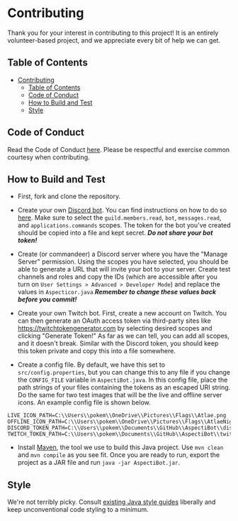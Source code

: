 # Contributing

Thank you for your interest in contributing to this project! It is an entirely volunteer-based project, and we appreciate every bit of help we can get.

## Table of Contents

- [Contributing](#contributing)
  - [Table of Contents](#table-of-contents)
  - [Code of Conduct](#code-of-conduct)
  - [How to Build and Test](#how-to-build-and-test)
  - [Style](#style)

## Code of Conduct

Read the Code of Conduct [here](CODE_OF_CONDUCT.md). Please be respectful and exercise common courtesy when contributing.

## How to Build and Test

- First, fork and clone the repository.

- Create your own [Discord bot](https://discord.com/developers/applications). You can find instructions on how to do so [here](https://discordpy.readthedocs.io/en/stable/discord.html). Make sure to select the `guild.members.read`, `bot`, `messages.read`, and `applications.commands` scopes. The token for the bot you've created should be copied into a file and kept secret. ***Do not share your bot token!***

- Create (or commandeer) a Discord server where you have the "Manage Server" permission. Using the scopes you have selected, you should be able to generate a URL that will invite your bot to your server. Create test channels and roles and copy the IDs (which are accessible after you turn on `User Settings > Advanced > Developer Mode`) and replace the values in `Aspecticor.java` ***Remember to change these values back before you commit!***

- Create your own Twitch bot. First, create a new account on Twitch. You can then generate an OAuth access token via third-party sites like <https://twitchtokengenerator.com> by selecting desired scopes and clicking "Generate Token!" As far as we can tell, you can add all scopes, and it doesn't break. Similar with the Discord token, you should keep this token private and copy this into a file somewhere.

- Create a config file. By default, we have this set to `src/config.properties`, but you can change this to any file if you change the `CONFIG_FILE` variable in `AspectiBot.java`. In this config file, place the path strings of your files containing the tokens as an escaped URI string. Do the same for two test images that will be the live and offline server icons. An example config file is shown below.

```properties
LIVE_ICON_PATH=C:\\Users\\pokem\\OneDrive\\Pictures\\Flags\\Atlae.png
OFFLINE_ICON_PATH=C:\\Users\\pokem\\OneDrive\\Pictures\\Flags\\AtlaeNightLight.png
DISCORD_TOKEN_PATH=C:\\Users\\pokem\\Documents\\GitHub\\AspectiBot\\discordToken.txt
TWITCH_TOKEN_PATH=C:\\Users\\pokem\\Documents\\GitHub\\AspectiBot\\twitchOAuth.txt
```

- Install [Maven](https://maven.apache.org/guides/getting-started/maven-in-five-minutes.html), the tool we use to build this Java project. Use `mvn clean` and `mvn compile` as you see fit. Once you are ready to run, export the project as a JAR file and run `java -jar AspectiBot.jar`.

## Style

We're not terribly picky. Consult [existing Java style guides](https://google.github.io/styleguide/javaguide.html) liberally and keep unconventional code styling to a minimum.
